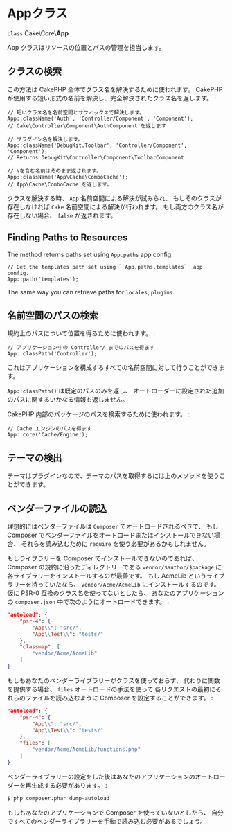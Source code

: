 # Appクラス

`class` Cake\\Core\\**App**

App クラスはリソースの位置とパスの管理を担当します。

## クラスの検索

この方法は CakePHP 全体でクラス名を解決するために使われます。
CakePHP が使用する短い形式の名前を解決し、完全解決されたクラス名を返します。 :

    // 短いクラス名を名前空間とサフィックスで解決します。
    App::className('Auth', 'Controller/Component', 'Component');
    // Cake\Controller\Component\AuthComponent を返します

    // プラグイン名を解決します。
    App::className('DebugKit.Toolbar', 'Controller/Component', 'Component');
    // Returns DebugKit\Controller\Component\ToolbarComponent

    // \を含む名前はそのまま返されます。
    App::className('App\Cache\ComboCache');
    // App\Cache\ComboCache を返します。

クラスを解決する時、 `App` 名前空間による解決が試みられ、
もしそのクラスが存在しなければ `Cake` 名前空間による解決が行われます。
もし両方のクラス名が存在しない場合、 `false` が返されます。

## Finding Paths to Resources

The method returns paths set using `App.paths` app config:

    // Get the templates path set using ``App.paths.templates`` app config.
    App::path('templates');

The same way you can retrieve paths for `locales`, `plugins`.

## 名前空間のパスの検索

規約上のパスについて位置を得るために使われます。 :

    // アプリケーション中の Controller/ までのパスを得ます
    App::classPath('Controller');

これはアプリケーションを構成するすべての名前空間に対して行うことができます。

`App::classPath()` は既定のパスのみを返し、
オートローダーに設定された追加のパスに関するいかなる情報も返しません。

CakePHP 内部のパッケージのパスを検索するために使われます。 :

    // Cache エンジンのパスを得ます
    App::core('Cache/Engine');

## テーマの検出

テーマはプラグインなので、テーマのパスを取得するには上のメソッドを使うことができます。

## ベンダーファイルの読込

理想的にはベンダーファイルは `Composer` でオートロードされるべきで、
もし Composer でベンダーファイルをオートロードまたはインストールできない場合、
それらを読み込むために `require` を使う必要があるかもしれません。

もしライブラリーを Composer でインストールできないのであれば、Composer の規約に沿ったディレクトリーである
`vendor/$author/$package` に各ライブラリーをインストールするのが最善です。
もし AcmeLib というライブラリーを持っていたなら、 `vendor/Acme/AcmeLib` にインストールするのです。
仮に PSR-0 互換のクラス名を使ってないとしたら、
あなたのアプリケーションの `composer.json` 中で次のようにオートロードできます。 :

``` json
"autoload": {
    "psr-4": {
        "App\\": "src/",
        "App\\Test\\": "tests/"
    },
    "classmap": [
        "vendor/Acme/AcmeLib"
    ]
}
```

もしもあなたのベンダーライブラリーがクラスを使っておらず、
代わりに関数を提供する場合、 `files` オートロードの手法を使って
各リクエストの最初にそれらのファイルを読み込むように Composer を設定することができます。 :

``` json
"autoload": {
    "psr-4": {
        "App\\": "src/",
        "App\\Test\\": "tests/"
    },
    "files": [
        "vendor/Acme/AcmeLib/functions.php"
    ]
}
```

ベンダーライブラリーの設定をした後はあなたのアプリケーションのオートローダーを再生成する必要があります。 :

``` bash
$ php composer.phar dump-autoload
```

もしもあなたのアプリケーションで Composer を使っていないとしたら、
自分ですべてのベンダーライブラリーを手動で読み込む必要があるでしょう。
